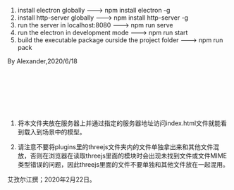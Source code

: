 1. install electron globally ---> npm install electron -g
2. install http-server globally ---> npm install http-server -g
3. run the server in localhost:8080 ---> npm run serve
4. run the electron in development mode ---> npm run start
5. build the executable package ourside the project folder ---> npm run pack

By Alexander,2020/6/18

<br><br><br>
---


1. 将本文件夹放在服务器上并通过指定的服务器地址访问index.html文件就能看到载入到场景中的模型。

2. 请注意不要将plugins里的threejs文件夹内的文件单独拿出来和其他文件混放，否则在浏览器在读取threejs里面的模块时会出现未找到文件或文件MIME类型错误的问题，因此threejs里面的文件不要单独和其他文件放在一起混用。


艾孜尔江撰；2020年2月22日。